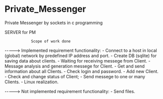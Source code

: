 # Private_Messenger
Private Messenger by sockets in c programming

SERVER for PM

				Scope of work done

-----> Implemented requirement functionality:
       - Connect to a host in local (global) network by predefined IP address and port.
        - Create DB (sqlite) for saving data about clients.
        - Waiting for receiving messege from Client.
        - Message analysis and generation messege for Client.
       	- Get and send information about all Clients.
        - Check login and password.
        - Add new Client.
        - Check and change status of Client;
        - Send messege to one or many Clients.
	      - Linux realization.

-----> Not implemented requirement functionality:
	- Send files.
